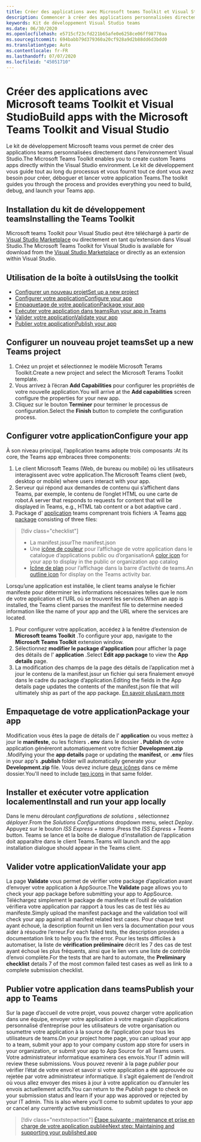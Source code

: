 ```yaml
---
title: Créer des applications avec Microsoft teams Toolkit et Visual Studio
description: Commencer à créer des applications personnalisées directement dans Visual Studio à l’aide du kit de développement Microsoft teams
keywords: Kit de développement Visual Studio teams
ms.date: 06/30/2020
ms.openlocfilehash: e5715cf23cfd221b65afe0e6258ce06ff98770aa
ms.sourcegitcommit: 694babb79d379360a20cf928a9d2b88dd6d3bdd0
ms.translationtype: Auto
ms.contentlocale: fr-FR
ms.lasthandoff: 07/07/2020
ms.locfileid: "45051710"
---
```

# <a name="build-apps-with-the-microsoft-teams-toolkit-and-visual-studio"></a><span data-ttu-id="3c7e2-104">Créer des applications avec Microsoft teams Toolkit et Visual Studio</span><span class="sxs-lookup"><span data-stu-id="3c7e2-104">Build apps with the Microsoft Teams Toolkit and Visual Studio</span></span>

<span data-ttu-id="3c7e2-105">Le kit de développement Microsoft teams vous permet de créer des applications teams personnalisées directement dans l’environnement Visual Studio.</span><span class="sxs-lookup"><span data-stu-id="3c7e2-105">The Microsoft Teams Toolkit enables you to create custom Teams apps directly within the Visual Studio environment.</span></span> <span data-ttu-id="3c7e2-106">Le kit de développement vous guide tout au long du processus et vous fournit tout ce dont vous avez besoin pour créer, déboguer et lancer votre application Teams.</span><span class="sxs-lookup"><span data-stu-id="3c7e2-106">The toolkit guides you through the process and provides everything you need to build, debug, and launch your Teams app.</span></span>

## <a name="installing-the-teams-toolkit"></a><span data-ttu-id="3c7e2-107">Installation du kit de développement teams</span><span class="sxs-lookup"><span data-stu-id="3c7e2-107">Installing the Teams Toolkit</span></span>

<span data-ttu-id="3c7e2-108">Microsoft teams Toolkit pour Visual Studio peut être téléchargé à partir de [Visual Studio Marketplace](https://aka.ms/teams-toolkit) ou directement en tant qu’extension dans Visual Studio.</span><span class="sxs-lookup"><span data-stu-id="3c7e2-108">The Microsoft Teams Toolkit for Visual Studio is available for download from the [Visual Studio Marketplace](https://aka.ms/teams-toolkit) or directly as an extension within Visual Studio.</span></span>

## <a name="using-the-toolkit"></a><span data-ttu-id="3c7e2-109">Utilisation de la boîte à outils</span><span class="sxs-lookup"><span data-stu-id="3c7e2-109">Using the toolkit</span></span>

- [<span data-ttu-id="3c7e2-110">Configurer un nouveau projet</span><span class="sxs-lookup"><span data-stu-id="3c7e2-110">Set up a new project</span></span>](#set-up-a-new-teams-project)
- [<span data-ttu-id="3c7e2-111">Configurer votre application</span><span class="sxs-lookup"><span data-stu-id="3c7e2-111">Configure your app</span></span>](#configure-your-app)
- [<span data-ttu-id="3c7e2-112">Empaquetage de votre application</span><span class="sxs-lookup"><span data-stu-id="3c7e2-112">Package your app</span></span>](#package-your-app)
- [<span data-ttu-id="3c7e2-113">Exécuter votre application dans teams</span><span class="sxs-lookup"><span data-stu-id="3c7e2-113">Run your app in Teams</span></span>](#install-and-run-your-app-locally)
- [<span data-ttu-id="3c7e2-114">Valider votre application</span><span class="sxs-lookup"><span data-stu-id="3c7e2-114">Validate your app</span></span>](#validate-your-app)
- [<span data-ttu-id="3c7e2-115">Publier votre application</span><span class="sxs-lookup"><span data-stu-id="3c7e2-115">Publish your app</span></span>](#publish-your-app-to-teams)

## <a name="set-up-a-new-teams-project"></a><span data-ttu-id="3c7e2-116">Configurer un nouveau projet teams</span><span class="sxs-lookup"><span data-stu-id="3c7e2-116">Set up a new Teams project</span></span>

1. <span data-ttu-id="3c7e2-117">Créez un projet et sélectionnez le modèle Microsoft Terams Toolkit.</span><span class="sxs-lookup"><span data-stu-id="3c7e2-117">Create a new project and select the Microsoft Terams Toolkit template.</span></span>
1. <span data-ttu-id="3c7e2-118">Vous arrivez à l’écran **Add Capabilities** pour configurer les propriétés de votre nouvelle application.</span><span class="sxs-lookup"><span data-stu-id="3c7e2-118">You will arrive at the **Add capabilities** screen configure the properties for your new app.</span></span>
1. <span data-ttu-id="3c7e2-119">Cliquez sur le bouton **Terminer** pour terminer le processus de configuration.</span><span class="sxs-lookup"><span data-stu-id="3c7e2-119">Select the **Finish** button to complete the configuration process.</span></span>

## <a name="configure-your-app"></a><span data-ttu-id="3c7e2-120">Configurer votre application</span><span class="sxs-lookup"><span data-stu-id="3c7e2-120">Configure your app</span></span>

<span data-ttu-id="3c7e2-121">À son niveau principal, l’application teams adopte trois composants :</span><span class="sxs-lookup"><span data-stu-id="3c7e2-121">At its core, the Teams app embraces three components:</span></span>

  1. <span data-ttu-id="3c7e2-122">Le client Microsoft Teams (Web, de bureau ou mobile) où les utilisateurs interagissent avec votre application.</span><span class="sxs-lookup"><span data-stu-id="3c7e2-122">The Microsoft Teams client (web, desktop or mobile) where users interact with your app.</span></span>
  1. <span data-ttu-id="3c7e2-123">Serveur qui répond aux demandes de contenu qui s’affichent dans Teams, par exemple, le contenu de l’onglet HTML ou une carte de robot.</span><span class="sxs-lookup"><span data-stu-id="3c7e2-123">A server that responds to requests for content that will be displayed in Teams, e.g., HTML tab content or a bot adaptive card .</span></span>
  1. <span data-ttu-id="3c7e2-124">Package d' [application](/concepts/build-and-test/apps-package.md) teams comprenant trois fichiers :</span><span class="sxs-lookup"><span data-stu-id="3c7e2-124">A Teams [app package](/concepts/build-and-test/apps-package.md) consisting of three files:</span></span>

  > [!div class="checklist"]
  >
  > - <span data-ttu-id="3c7e2-125">La manifest.jssur</span><span class="sxs-lookup"><span data-stu-id="3c7e2-125">The manifest.json</span></span> 
  > - <span data-ttu-id="3c7e2-126">Une [icône de couleur](../resources/schema/manifest-schema.md#icons) pour l’affichage de votre application dans le catalogue d’applications public ou d’organisation</span><span class="sxs-lookup"><span data-stu-id="3c7e2-126">A [color icon](../resources/schema/manifest-schema.md#icons) for your app to display in the public or organization app catalog</span></span>
 > - <span data-ttu-id="3c7e2-127">[Icône de plan](../resources/schema/manifest-schema.md#icons) pour l’affichage dans la barre d’activité de teams.</span><span class="sxs-lookup"><span data-stu-id="3c7e2-127">An [outline icon](../resources/schema/manifest-schema.md#icons) for display on the Teams activity bar.</span></span>

<span data-ttu-id="3c7e2-128">Lorsqu’une application est installée, le client teams analyse le fichier manifeste pour déterminer les informations nécessaires telles que le nom de votre application et l’URL où se trouvent les services.</span><span class="sxs-lookup"><span data-stu-id="3c7e2-128">When an app is installed, the Teams client parses the manifest file to determine needed information like the name of your app and the URL where the services are located.</span></span>

1. <span data-ttu-id="3c7e2-129">Pour configurer votre application, accédez à la fenêtre d’extension de **Microsoft teams Toolkit** .</span><span class="sxs-lookup"><span data-stu-id="3c7e2-129">To configure your app, navigate to the **Microsoft Teams Toolkit** extension window.</span></span>
1. <span data-ttu-id="3c7e2-130">Sélectionnez **modifier le package d’application** pour afficher la page des détails de l' **application** .</span><span class="sxs-lookup"><span data-stu-id="3c7e2-130">Select **Edit app package** to view the **App details** page.</span></span>
1. <span data-ttu-id="3c7e2-131">La modification des champs de la page des détails de l’application met à jour le contenu de la manifest.jssur un fichier qui sera finalement envoyé dans le cadre du package d’application.</span><span class="sxs-lookup"><span data-stu-id="3c7e2-131">Editing the fields in the App details page updates the contents of the manifest.json file that will ultimately ship as part of the app package.</span></span> [<span data-ttu-id="3c7e2-132">En savoir plus</span><span class="sxs-lookup"><span data-stu-id="3c7e2-132">Learn more</span></span>](https://aka.ms/teams-toolkit-manifest)

## <a name="package-your-app"></a><span data-ttu-id="3c7e2-133">Empaquetage de votre application</span><span class="sxs-lookup"><span data-stu-id="3c7e2-133">Package your app</span></span>

<span data-ttu-id="3c7e2-134">Modification vous êtes la page de détails de l' **application** ou vous mettez à jour le **manifeste**, ou les fichiers **. env** dans le dossier **. Publish** de votre application généreront automatiquement votre fichier **Development.zip** .</span><span class="sxs-lookup"><span data-stu-id="3c7e2-134">Modifying your the **app details** page or updating the **manifest**, or **.env** files in your app's  **.publish** folder will automatically generate your **Development.zip** file.</span></span> <span data-ttu-id="3c7e2-135">Vous devez inclure [deux icônes](../concepts/build-and-test/apps-package.md#icons) dans ce même dossier.</span><span class="sxs-lookup"><span data-stu-id="3c7e2-135">You'll need to include [two icons](../concepts/build-and-test/apps-package.md#icons) in that same folder.</span></span>

## <a name="install-and-run-your-app-locally"></a><span data-ttu-id="3c7e2-136">Installer et exécuter votre application localement</span><span class="sxs-lookup"><span data-stu-id="3c7e2-136">Install and run your app locally</span></span>

<span data-ttu-id="3c7e2-137">Dans le menu déroulant *configurations de solutions* , sélectionnez *déployer*.</span><span class="sxs-lookup"><span data-stu-id="3c7e2-137">From the *Solutions Configurations* dropdown menu, select *Deploy*.</span></span> <span data-ttu-id="3c7e2-138">Appuyez sur le bouton *ISS Express + teams* .</span><span class="sxs-lookup"><span data-stu-id="3c7e2-138">Press the *ISS Express + Teams* button.</span></span> <span data-ttu-id="3c7e2-139">Teams se lance et la boîte de dialogue d’installation de l’application doit apparaître dans le client Teams.</span><span class="sxs-lookup"><span data-stu-id="3c7e2-139">Teams will launch and the app installation dialogue should appear in the Teams client.</span></span>

## <a name="validate-your-app"></a><span data-ttu-id="3c7e2-140">Valider votre application</span><span class="sxs-lookup"><span data-stu-id="3c7e2-140">Validate your app</span></span>

<span data-ttu-id="3c7e2-141">La page **Validate** vous permet de vérifier votre package d’application avant d’envoyer votre application à AppSource.</span><span class="sxs-lookup"><span data-stu-id="3c7e2-141">The **Validate** page allows you to check your app package before submitting your app to AppSource.</span></span> <span data-ttu-id="3c7e2-142">Téléchargez simplement le package de manifeste et l’outil de validation vérifiera votre application par rapport à tous les cas de test liés au manifeste.</span><span class="sxs-lookup"><span data-stu-id="3c7e2-142">Simply upload the manifest package and the validation tool will check your app against all manifest related test cases.</span></span> <span data-ttu-id="3c7e2-143">Pour chaque test ayant échoué, la description fournit un lien vers la documentation pour vous aider à résoudre l’erreur.</span><span class="sxs-lookup"><span data-stu-id="3c7e2-143">For each failed tests, the description provides a documentation link to help you fix the error.</span></span> <span data-ttu-id="3c7e2-144">Pour les tests difficiles à automatiser, la liste de **vérification préliminaire** décrit les 7 des cas de test ayant échoué les plus fréquents, ainsi que le lien vers une liste de contrôle d’envoi complète.</span><span class="sxs-lookup"><span data-stu-id="3c7e2-144">For the tests that are hard to automate, the **Preliminary checklist** details 7 of the most common failed test cases as well as link to a complete submission checklist.</span></span>

## <a name="publish-your-app-to-teams"></a><span data-ttu-id="3c7e2-145">Publier votre application dans teams</span><span class="sxs-lookup"><span data-stu-id="3c7e2-145">Publish your app to Teams</span></span>

<span data-ttu-id="3c7e2-146">Sur la page d’accueil de votre projet, vous pouvez charger votre application dans une équipe, envoyer votre application à votre magasin d’applications personnalisé d’entreprise pour les utilisateurs de votre organisation ou soumettre votre application à la source de l’application pour tous les utilisateurs de teams.</span><span class="sxs-lookup"><span data-stu-id="3c7e2-146">On your project home page, you can upload your app to a team, submit your app to your company custom app store for users in your organization, or submit your app to App Source for all Teams users.</span></span> <span data-ttu-id="3c7e2-147">Votre administrateur informatique examinera ces envois.</span><span class="sxs-lookup"><span data-stu-id="3c7e2-147">Your IT admin will review these submissions.</span></span> <span data-ttu-id="3c7e2-148">Vous pouvez revenir à la page *publier* pour vérifier l’état de votre envoi et savoir si votre application a été approuvée ou rejetée par votre administrateur informatique. Il s’agit également de l’endroit où vous allez envoyer des mises à jour à votre application ou d’annuler les envois actuellement actifs.</span><span class="sxs-lookup"><span data-stu-id="3c7e2-148">You can return to the *Publish* page to check on your submission status and learn if your app was approved or rejected by your IT admin. This is also where you'll come to submit updates to your app or cancel any currently active submissions.</span></span>

> [!div class="nextstepaction"]
> [<span data-ttu-id="3c7e2-149">Étape suivante : maintenance et prise en charge de votre application publiée</span><span class="sxs-lookup"><span data-stu-id="3c7e2-149">Next step: Maintaining and supporting your published app</span></span>](../concepts/deploy-and-publish/appsource/post-publish/overview.md)
